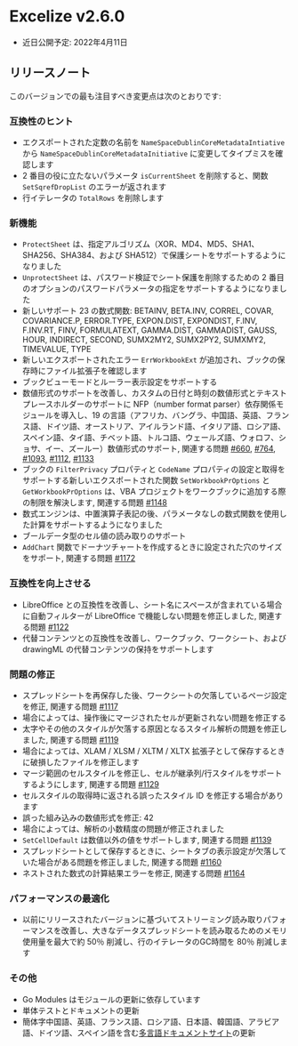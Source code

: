 # Excelize v2.6.0

* 近日公開予定: 2022年4月11日

## リリースノート

このバージョンでの最も注目すべき変更点は次のとおりです:

### 互換性のヒント

* エクスポートされた定数の名前を `NameSpaceDublinCoreMetadataIntiative` から `NameSpaceDublinCoreMetadataInitiative` に変更してタイプミスを確認します
* 2 番目の役に立たないパラメータ `isCurrentSheet` を削除すると、関数 `SetSqrefDropList` のエラーが返されます
* 行イテレータの `TotalRows` を削除します

### 新機能

* `ProtectSheet` は、指定アルゴリズム（XOR、MD4、MD5、SHA1、SHA256、SHA384、および SHA512）で保護シートをサポートするようになりました
* `UnprotectSheet` は、パスワード検証でシート保護を削除するための 2 番目のオプションのパスワードパラメータの指定をサポートするようになりました
* 新しいサポート 23 の数式関数: BETAINV, BETA.INV, CORREL, COVAR, COVARIANCE.P, ERROR.TYPE, EXPON.DIST, EXPONDIST, F.INV, F.INV.RT, FINV, FORMULATEXT, GAMMA.DIST, GAMMADIST, GAUSS, HOUR, INDIRECT, SECOND, SUMX2MY2, SUMX2PY2, SUMXMY2, TIMEVALUE, TYPE
* 新しいエクスポートされたエラー `ErrWorkbookExt` が追加され、ブックの保存時にファイル拡張子を確認します
* ブックビューモードとルーラー表示設定をサポートする
* 数値形式のサポートを改善し、カスタムの日付と時刻の数値形式とテキストプレースホルダーのサポートに NFP（number format parser）依存関係モジュールを導入し、19 の言語（アフリカ、バングラ、中国語、英語、フランス語、ドイツ語、オーストリア、アイルランド語、イタリア語、ロシア語、スペイン語、タイ語、チベット語、トルコ語、ウェールズ語、ウォロフ、ショサ、イー、ズールー）数値形式のサポート, 関連する問題 [#660](https://github.com/xuri/excelize/issues/660), [#764](https://github.com/xuri/excelize/issues/764), [#1093](https://github.com/xuri/excelize/issues/1093), [#1112](https://github.com/xuri/excelize/issues/1112), [#1133](https://github.com/xuri/excelize/issues/1133)
* ブックの `FilterPrivacy` プロパティと `CodeName` プロパティの設定と取得をサポートする新しいエクスポートされた関数 `SetWorkbookPrOptions` と `GetWorkbookPrOptions` は、VBA プロジェクトをワークブックに追加する際の制限を解決します, 関連する問題 [#1148](https://github.com/xuri/excelize/issues/1148)
* 数式エンジンは、中置演算子表記の後、パラメータなしの数式関数を使用した計算をサポートするようになりました
* ブールデータ型のセル値の読み取りのサポート
* `AddChart` 関数でドーナツチャートを作成するときに設定された穴のサイズをサポート, 関連する問題 [#1172](https://github.com/xuri/excelize/issues/1172)

### 互換性を向上させる

* LibreOffice との互換性を改善し、シート名にスペースが含まれている場合に自動フィルターが LibreOffice で機能しない問題を修正しました, 関連する問題 [#1122](https://github.com/xuri/excelize/issues/1122)
* 代替コンテンツとの互換性を改善し、ワークブック、ワークシート、および drawingML の代替コンテンツの保持をサポートします

### 問題の修正

* スプレッドシートを再保存した後、ワークシートの欠落しているページ設定を修正, 関連する問題 [#1117](https://github.com/xuri/excelize/issues/1117)
* 場合によっては、操作後にマージされたセルが更新されない問題を修正する
* 太字やその他のスタイルが欠落する原因となるスタイル解析の問題を修正しました, 関連する問題 [#1119](https://github.com/xuri/excelize/issues/1119)
* 場合によっては、XLAM / XLSM / XLTM / XLTX 拡張子として保存するときに破損したファイルを修正します
* マージ範囲のセルスタイルを修正し、セルが継承列/行スタイルをサポートするようにします, 関連する問題 [#1129](https://github.com/xuri/excelize/issues/1129)
* セルスタイルの取得時に返される誤ったスタイル ID を修正する場合があります
* 誤った組み込みの数値形式を修正: 42
* 場合によっては、解析の小数精度の問題が修正されました
* `SetCellDefault` は数値以外の値をサポートします, 関連する問題 [#1139](https://github.com/xuri/excelize/issues/1139)
* スプレッドシートとして保存するときに、シートタブの表示設定が欠落していた場合がある問題を修正しました, 関連する問題 [#1160](https://github.com/xuri/excelize/issues/1160)
* ネストされた数式の計算結果エラーを修正, 関連する問題 [#1164](https://github.com/xuri/excelize/issues/1164)

### パフォーマンスの最適化

* 以前にリリースされたバージョンに基づいてストリーミング読み取りパフォーマンスを改善し、大きなデータスプレッドシートを読み取るためのメモリ使用量を最大で約 50％ 削減し、行のイテレータのGC時間を 80％ 削減します

### その他

* Go Modules はモジュールの更新に依存しています
* 単体テストとドキュメントの更新
* 簡体字中国語、英語、フランス語、ロシア語、日本語、韓国語、アラビア語、ドイツ語、スペイン語を含む[多言語ドキュメントサイト](https://xuri.me/excelize)の更新
